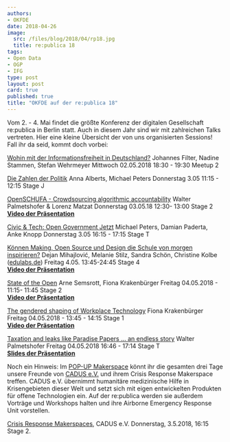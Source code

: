 ```yaml
---
authors: 
- OKFDE
date: 2018-04-26
image:
  src: /files/blog/2018/04/rp18.jpg
  title: re:publica 18
tags:
- Open Data
- OGP
- IFG
type: post
layout: post
card: true
published: true
title: "OKFDE auf der re:publica 18" 
---
```


Vom 2. - 4. Mai findet die größte Konferenz der digitalen Gesellschaft re:publica in Berlin statt. Auch in diesem Jahr sind wir mit zahlreichen Talks vertreten. Hier eine kleine Übersicht der von uns organisierten Sessions! Fall ihr da seid, kommt doch vorbei: 

[Wohin mit der Informationsfreiheit in Deutschland?](https://18.re-publica.com/de/session/wohin-informationsfreiheit-deutschland) Johannes Filter, Nadine Stammen, Stefan Wehrmeyer 
Mittwoch 02.05.2018 18:30 - 19:30 Meetup 2

[Die Zahlen der Politik](https://18.re-publica.com/en/session/zahlen-politik) Anna Alberts, Michael Peters
Donnerstag 3.05 11:15 - 12:15 Stage J

[OpenSCHUFA - Crowdsourcing algorithmic accountability](https://18.re-publica.com/en/session/openschufa-crowdsourcing-algorithmic-accountability) Walter Palmetshofer & Lorenz Matzat
Donnerstag 03.05.18 12:30- 13:00 Stage 2
<br><b>[Video der Präsentation](https://www.youtube.com/watch?v=WOqwFMd6rK4)</b> 

[Civic & Tech: Open Government Jetzt](https://18.re-publica.com/en/session/civic-tech-open-government-jetzt) Michael Peters, Damian Paderta, Anke Knopp
Donnerstag 3.05 16:15 - 17:15 Stage T  

[Können Making, Open Source und Design die Schule von morgen inspirieren?](https://18.re-publica.com/en/session/konnen-making-open-source-design-schule-morgen-inspirieren) Dejan Mihajlović, Melanie Stilz, Sandra Schön, Christine Kolbe ([edulabs.de](https://edulabs.de/))
Freitag 4.05. 13:45-24:45 Stage 4
<br><b>[Video der Präsentation](https://youtu.be/WtWMVyn2K4I)</b> 

[State of the Open](https://18.re-publica.com/de/session/state-open-1) Arne Semsrott, Fiona Krakenbürger
Freitag 04.05.2018 - 11:15- 11:45 Stage 2
<br><b>[Video der Präsentation](https://https://youtu.be/y4BxIFfRtqo)</b> 

[The gendered shaping of Workplace Technology](https://18.re-publica.com/en/session/gendered-shaping-workplace-technology) Fiona Krakenbürger
Freitag 04.05.2018 - 13:45 - 14:15 Stage 1
<br><b>[Video der Präsentation](https://youtu.be/wLZ1iMNjd3s)</b> 

[Taxation and leaks like Paradise Papers ... an endless story](https://18.re-publica.com/en/session/taxation-leaks-paradise-papers-endless-story) Walter Palmetshofer
Freitag 04.05.2018  16:46 - 17:14 Stage T
<br><b>[Slides der Präsentation](https://docs.google.com/presentation/d/1l-Szuc7i05F3LVzoqgAS4ldUZWo7lKB9c8-YEZVq1OI/edit#slide=id.g290a5ff72c_0_80)</b> 

Noch ein Hinweis: Im [POP-UP Makerspace](https://re-publica.com/en/news/gig-republica-2018-we-what-we-create-together) könnt ihr die gesamten drei Tage unsere Freunde von [CADUS e.V.](https://www.cadus.org/en/) und ihrem Crisis Response Makerspace treffen. CADUS e.V. übernimmt humanitäre medizinische Hilfe in Krisengebieten dieser Welt und setzt sich mit eigen entwickelten Produkten für offene Technologien ein. Auf der re:publica werden sie außerdem Vorträge und Workshops halten und ihre Airborne Emergency Response Unit vorstellen.

[Crisis Response Makerspaces](https://18.re-publica.com/de/session/crisis-response-makerspaces), CADUS e.V.
Donnerstag, 3.5.2018, 16:15 Stage 2. 
